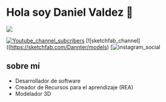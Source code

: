 <div aling="center">
<h1 aling="center">Hola soy Daniel Valdez 🙈</h1>
</div>
<img src="https://cdn.discordapp.com/attachments/1272630507263492199/1341404883462656010/Frame_30_1.png?ex=67b5e026&is=67b48ea6&hm=707708a10d0dc76029444306201f30c957651e771fb59cfc4e3bbdeca6291702&">

[![Youtube_channel_subcribers](https://img.shields.io/youtube/channel/subscribers/UCIegha1vatSR2K4rfcdNR?style=social)](https://www.youtube.com/@Dannter)
[![sketchfab_channel]((https://sketchfab.com/Dannter/models)
[![instagram_social](instagram.com/dannter_3d)


## sobre mí

- Desarrollador de software
- Creador de Recursos para el aprendizaje (REA)
- Modelador 3D

